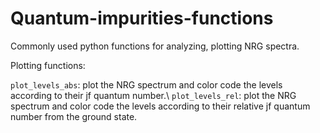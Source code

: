 # Quantum-impurities-functions
Commonly used python functions for analyzing, plotting NRG spectra.

Plotting functions:

`plot_levels_abs`: plot the NRG spectrum and color code the levels according to their jf quantum number.\\
`plot_levels_rel`: plot the NRG spectrum and color code the levels according to their relative jf quantum number from the ground state.

